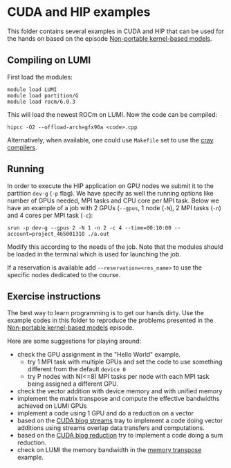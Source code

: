 # CUDA and HIP examples

This folder contains several examples in CUDA and HIP that can be used for the hands on based on the episode [Non-portable kernel-based models](https://enccs.github.io/gpu-programming/9-non-portable-kernel-models/). 
## Compiling on LUMI
First load the modules:
```
module load LUMI
module load partition/G
module load rocm/6.0.3
``` 
This will load the newest ROCm on LUMI.
Now the code can be compiled:
```
hipcc -O2 --offload-arch=gfx90a <code>.cpp
``` 
Alternatively, when available,  one could use `Makefile` set to use the [cray compilers](https://docs.lumi-supercomputer.eu/development/compiling/prgenv/#using-hipcc). 
## Running
In order to execute the HIP application on GPU nodes we submit it to the partition `dev-g` (`-p` flag). We have specify as well the running options like number of GPUs needed, MPI tasks and CPU core per MPI task. Below we have an example of a job with 2 GPUs (`--gpus`, 1 node (`-N`), 2 MPI tasks (`-n`)  and 4 cores per MPI task (`-c`):

``` 
srun -p dev-g --gpus 2 -N 1 -n 2 -c 4 --time=00:10:00 --account=project_465001310 ./a.out
``` 
Modify this according to the needs of the job. Note that the modules should be loaded in the terminal which is used for launching the job.

If a reservation is available add `--reservation=<res_name>` to use the specific nodes dedicated to the course.

## Exercise instructions
The best way to learn programming is to get our hands dirty. Use the example codes in this folder to reproduce the problems presented in the [Non-portable kernel-based models](https://enccs.github.io/gpu-programming/9-non-portable-kernel-models/) episode.

Here are some suggestions for playing around:
* check the GPU assignment in the "Hello World" example. 
    - try  1 MPI task with multiple GPUs and set the code to use something different from the default `device 0`
    - try P nodes with N(<=8)  MPI tasks per node with each MPI task being assigned a different GPU.
* check the vector addition with device memory and with unified memory
* implement the matrix transpose and compute the effective bandwidths achieved on LUMI GPUs
* implement a code using 1 GPU and do a reduction on a vector
* based on the [CUDA blog streams](https://developer.nvidia.com/blog/how-overlap-data-transfers-cuda-cc/) tray to implement a code doing vector additions using streams overlap data transfers and computations.
* based on the [CUDA blog reduction](https://developer.download.nvidia.com/assets/cuda/files/reduction.pdf) try to implement a code doing a sum reduction.
* check on LUMI the memory bandwidth in the [memory transpose](https://github.com/ENCCS/gpu-programming/tree/main/content/examples/cuda-hip/hip/04_matrix_transpose) example.
